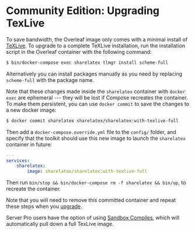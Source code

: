# Community Edition: Upgrading TexLive

To save bandwidth, the Overleaf image only comes with a minimal install of [TeXLive](https://www.tug.org/texlive/). To upgrade to a complete TeXLive installation, run the installation script in the Overleaf container with the following command:

```bash
$ bin/docker-compose exec sharelatex tlmgr install scheme-full
```

Alternatively you can install packages manually as you need by replacing `scheme-full` with the package name.

Note that these changes made inside the `sharelatex` container with `docker exec` are ephemeral --- they will be lost if Compose recreates the container. To make them persistent, you can use `docker commit` to save the changes to a new docker image:

```bash
$ docker commit sharelatex sharelatex/sharelatex:with-texlive-full
```

Then add a `docker-compose.override.yml` file to the `config/` folder, and specify
that the toolkit should use this new image to launch the `sharelatex` container in future:

```yml
---
services:
    sharelatex:
        image: sharelatex/sharelatex:with-texlive-full
```

Then run `bin/stop && bin/docker-compose rm -f sharelatex && bin/up`, to recreate the container.

Note that you will need to remove this committed container and repeat these steps when you [upgrade](./upgrading.md).

Server Pro users have the option of using [Sandbox Compiles](./sandboxed-compiles.md), which will automatically pull down a full TexLive image. 

